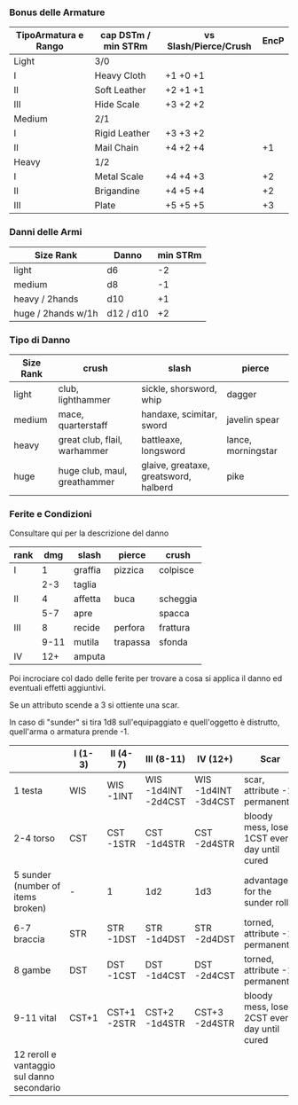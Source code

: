 ### Bonus delle Armature

|TipoArmatura e Rango|cap DSTm / min STRm|vs Slash/Pierce/Crush|EncP|
|---|---|---|---|
|Light|3/0|||
|I|Heavy Cloth|+1 +0 +1||
|II|Soft Leather|+2 +1 +1||
|III|Hide Scale|+3 +2 +2||
|Medium|2/1|||
|I|Rigid Leather|+3 +3 +2||
|II|Mail Chain|+4 +2 +4|+1|
|Heavy|1/2|||
|I|Metal Scale|+4 +4 +3|+2|
|II|Brigandine|+4 +5 +4|+2|
|III|Plate|+5 +5 +5|+3|    

### Danni delle Armi

|Size Rank     |Danno|min STRm|
|--------------|-----|--------|
|light         | d6  | -2     |
|medium        | d8  | -1     |
|heavy / 2hands| d10 | +1     |
|huge / 2hands w/1h| d12 / d10 | +2 |

### Tipo di Danno

|Size Rank    | crush | slash | pierce |
|-------------|-------|-------|--------|
|light        | club, lighthammer| sickle, shorsword, whip |dagger |
|medium       | mace, quarterstaff | handaxe, scimitar, sword | javelin spear |
| heavy       | great club, flail, warhammer | battleaxe, longsword | lance, morningstar |
| huge        | huge club, maul, greathammer | glaive, greataxe, greatsword, halberd | pike |

### Ferite e Condizioni

Consultare qui per la descrizione del danno

|rank|dmg|slash|pierce|crush|
|-|-|-|-|-|
|I|1|graffia|pizzica|colpisce|
||2-3|taglia||
|II|4|affetta|buca|scheggia|
||5-7|apre||spacca|
|III|8|recide|perfora|frattura|
||9-11|mutila|trapassa|sfonda|
|IV|12+|amputa||

Poi incrociare col dado delle ferite per trovare a cosa si applica il danno ed eventuali effetti aggiuntivi.

Se un attributo scende a 3 si ottiente una scar.

In caso di "sunder" si tira 1d8 sull'equipaggiato e quell'oggetto è distrutto, quell'arma o armatura prende -1.

||I (1-3)|II (4-7)|III (8-11)|IV (12+)|Scar|
|-|-|-|-|-|-|
|1 testa |WIS|WIS -1INT| WIS -1d4INT -2d4CST| WIS -1d4INT -3d4CST|scar, attribute -1 permanently|
|2-4 torso |CST|CST -1STR|CST -1d4STR|CST -2d4STR|bloody mess, lose 1CST every day until cured|
|5 sunder (number of items broken)| - | 1 | 1d2 | 1d3 |advantage for the sunder roll|
|6-7 braccia| STR | STR -1DST | STR -1d4DST| STR -2d4DST|torned, attribute -1 permanently|
|8 gambe| DST | DST -1CST | DST -1d4CST | DST -2d4CST|torned, attribute -1 permanently|
|9-11 vital |CST+1|CST+1 -2STR| CST+2 -1d4STR| CST+3 -2d4STR|bloody mess, lose 2CST every day until cured|
|12 reroll e vantaggio sul danno secondario||||||






